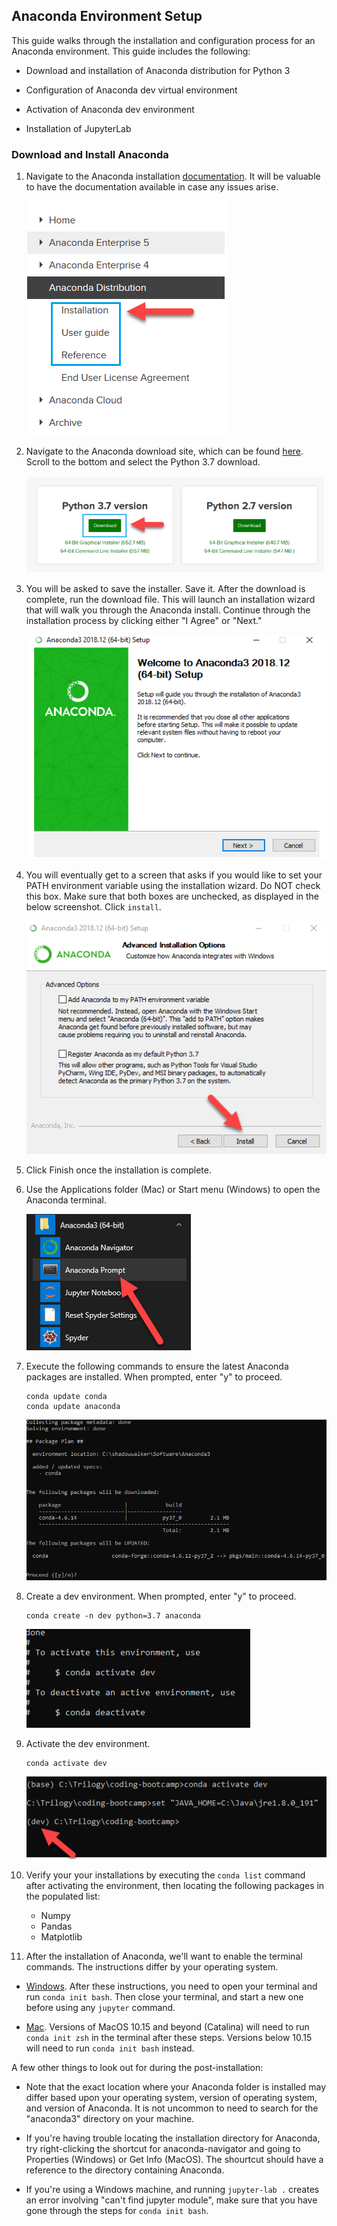 ## Anaconda Environment Setup

This guide walks through the installation and configuration process for an Anaconda environment. This guide includes the following:

* Download and installation of Anaconda distribution for Python 3

* Configuration of Anaconda dev virtual environment

* Activation of Anaconda dev environment

* Installation of JupyterLab

### Download and Install Anaconda

1. Navigate to the Anaconda installation [documentation](https://docs.anaconda.com/anaconda/install/). It will be valuable to have the documentation available in case any issues arise.

    ![LP_Ins_Intro_to_Jupyter_Lab_Installation](Images/Jupyter_Lab_Installation.png)

2. Navigate to the Anaconda download site, which can be found [here](https://www.anaconda.com/distribution/#windows). Scroll to the bottom and select the Python 3.7 download.

    ![Jupyter_Lab_Python37](Images/Jupyter_Lab_Python37.png)

3. You will be asked to save the installer. Save it. After the download is complete, run the download file. This will launch an installation wizard that will walk you through the Anaconda install. Continue through the installation process by clicking either "I Agree" or "Next."

    ![Jupyter_Lab_Start.png](Images/Jupyter_Lab_Start.png)

4. You will eventually get to a screen that asks if you would like to set your PATH environment variable using the installation wizard. Do NOT check this box. Make sure that both boxes are unchecked, as displayed in the below screenshot. Click `install`.

    ![Jupyter_Lab_Path.png](Images/Jupyter_Lab_Path.png)

5. Click Finish once the installation is complete.

6. Use the Applications folder (Mac) or Start menu (Windows) to open the Anaconda terminal.

    ![Jupyter_Lab_Launch_Terminal.png](Images/Jupyter_Lab_Launch_Terminal.png)

7. Execute the following commands to ensure the latest Anaconda packages are installed. When prompted, enter "y" to proceed.

    ```shell
    conda update conda
    conda update anaconda
    ```

    ![Jupyter_Lab_Conda_Update.png](Images/Jupyter_Lab_Conda_Update.png)

8. Create a dev environment. When prompted, enter "y" to proceed.

    ```shell
    conda create -n dev python=3.7 anaconda
    ```

    ![Jupyter_Lab_Dev_Env.png](Images/Jupyter_Lab_Dev_Env.png)

9. Activate the dev environment.

    ```shell
    conda activate dev
    ```

    ![Jupyter_Lab_Activate_Dev.png](Images/Jupyter_Lab_Activate_Dev.png)

10. Verify your your installations by executing the `conda list` command after activating the environment, then locating the following packages in the populated list:

    - Numpy
    - Pandas
    - Matplotlib

11. After the installation of Anaconda,  we'll want to enable the terminal commands. The instructions differ by your operating system.

* [Windows](https://codingbootcamp.hosted.panopto.com/Panopto/Pages/Viewer.aspx?id=93a9c967-71b2-434c-bcda-ab7a011f5c9c). After these instructions, you need to open your terminal and run `conda init bash`. Then close your terminal, and start a new one before using any `jupyter` command.

* [Mac](https://codingbootcamp.hosted.panopto.com/Panopto/Pages/Viewer.aspx?id=1c0d69d6-523c-4275-86a5-ab7a011f370a). Versions of MacOS 10.15 and beyond (Catalina) will need to run `conda init zsh` in the terminal after these steps. Versions below 10.15 will need to run `conda init bash` instead.

A few other things to look out for during the post-installation:

* Note that the exact location where your Anaconda folder is installed may differ based upon your operating system, version of operating system, and version of Anaconda. It is not uncommon to need to search for the "anaconda3" directory on your machine.

* If you're having trouble locating the installation directory for Anaconda, try right-clicking the shortcut for anaconda-navigator and going to Properties (Windows) or Get Info (MacOS). The shourtcut should have a reference to the directory containing Anaconda.

* If you're  using a Windows machine, and running `jupyter-lab .` creates an error involving "can't find jupyter module", make sure that you have gone through the steps for `conda init bash`.
